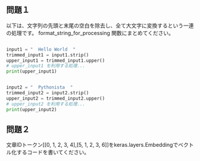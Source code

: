 
## 問題１

以下は、文字列の先頭と末尾の空白を除去し、全て大文字に変換するという一連の処理です。
format_string_for_processing 関数にまとめてください。

```Python

input1 = "  Hello World  "
trimmed_input1 = input1.strip()
upper_input1 = trimmed_input1.upper()
# upper_input1 を利用する処理...
print(upper_input1)


input2 = "  Pythonista  "
trimmed_input2 = input2.strip()
upper_input2 = trimmed_input2.upper()
# upper_input2 を利用する処理...
print(upper_input2)

````

## 問題２

文章IDトークン[[0, 1, 2, 3, 4],[5, 1, 2, 3, 6]]をkeras.layers.Embeddingでベクトル化するコードを書いてください。

